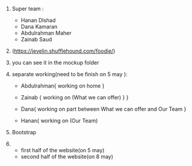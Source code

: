 1. Super team :
     - Hanan Dlshad
     - Dana Kamaran
     - Abdulrahman Maher
     - Zainab Saud
    
2. (https://jevelin.shufflehound.com/foodie/)
3. you can see it in the mockup folder
4. separate working(need to be finish on 5 may ):
   - Abdulrahman{
        working on home
   }
   
   - Zainab {
        working on (What we can offer)
   }
      }
   - Dana{
        working on part between What we can offer and Our Team
   }
   - Hanan{
        working on (Our Team)


5. Bootstrap
6.   - first half of the website(on 5 may)
     - second half of the website(on 8 may)
